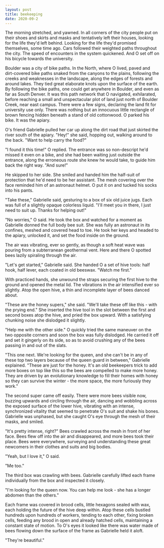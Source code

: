 ```yaml
---
layout: post
title: beekeeping
date: 2020-09-2
---
```


The morning stretched, and yawned. In all corners of the city people put on their shoes and skirts and masks and tentatively left their houses, looking for the life they'd left behind. Looking for the life they'd promised themselves, some time ago. Cars followed their weighted paths throughout the city. The speed of encounters in the system quickened. And O set off on his bicycle towards the university. 

Boulder was a city of bike paths. In the North, where O lived, paved and dirt-covered bike paths snaked from the canyons to the plains, following the creeks and weaknesses in the landscape, along the edges of forests and around lakes. They tied great elaborate knots upon the surface of the earth. By following the bike paths, one could get anywhere in Boulder, and even as far as South Denver. It was this path network that O navigated, exhilarated, before reaching a small and unspectacular plot of land just north of Boulder Creek, near east campus. There were a few signs, declaring the land fit for university use only. There was nothing but an innocuous little rectangle of brown fencing hidden beneath a stand of old cottonwood. O parked his bike. It was the apiary.

O's friend Gabrielle pulled her car up along the dirt road that just skirted the river south of the apiary. "Hey!" she said, hopping out, walking around to the back. "Want to help carry the food?"

"I found it this time!" O replied. The entrance was so non-descript he'd missed it even on a bike, and she had been waiting just outside the entrance, along the erroneous route she knew he would take, to guide him back the right way. "And sure!"

He skipped to her side. She smiled and handed him the half-suit of protection that he'd need to be her assistant. The mesh covering over the face reminded him of an astronaut helmet. O put it on and tucked his socks into his pants.

"Take these," Gabrielle said, gesturing to a box of six old juice jugs. Each was full of a slightly opaque colorless liquid. "I'll meet you in there, I just need to suit up. Thanks for helping out!"

"No worries," O said. He took the box and watched for a moment as Gabrielle donned the full body bee suit. She was fully an astronaut in its confines, meshed and covered head to toe. He took her keys and headed to the apiary, unlocked it, and set the food inside on the ground.

The air was vibrating, ever so gently, as though a soft heat wave was pouring from a subterranean geothermal vent. Here and there O spotted bees lazily spiraling through the air.

"Let's get started," Gabrielle said. She handed O a set of hive tools: half hook, half lever, each coated in old beeswax. "Watch me first."

With practiced hands, she unwound the straps securing the first hive to the ground and opened the metal lid. The vibrations in the air intensified ever so slightly. Atop the open hive, a thin and incomplete layer of bees danced about.

"These are the honey supers," she said. "We'll take these off like this - with the prying end." She inserted the hive tool in the slot between the first and second boxes atop the hive, and pried the box upward. With a satisfying chunking noise she dislodged it slightly. 

"Help me with the other side." O quickly tried the same maneuver on the two opposite corners and soon the box was fully dislodged. He carried it off and set it gingerly on its side, so as to avoid crushing any of the bees passing in and out of the slats.

"This one next. We're looking for the queen, and she can't be in any of these top two layers because of the queen guard in between," Gabrielle explained. "These are just for the honey. It's an old beekeepers trick to add more boxes on top like this so the bees are compelled to make more honey. They are driven by an evolutionary knowledge to fill their homes with honey so they can survive the winter - the more space, the more furiously they work."

The second super came off easily. There were more bees visible now, buzzing upwards and circling through the air, dancing and wobbling across the exposed surface of the lower hive, vibrating with an intense, synchronized vitality that seemed to penetrate O's suit and shake his bones. Gabrielle was unphased, but she caught O's eye through the mesh of their masks, and smiled.

"It's pretty intense, right?" Bees crawled across the mesh in front of her face. Bees flew off into the air and disappeared, and more bees took their place. Bees were everywhere, surveying and understanding these great newcomers in their clothes and suits and big bodies. 

"Yeah, but I love it," O said.

"Me too."

The third box was crawling with bees. Gabrielle carefully lifted each frame individually from the box and inspected it closely. 

"I'm looking for the queen now. You can help me look - she has a longer abdomen than the others."

Each frame was covered in brood cells, little hexagons sealed with wax, each holding the future of the hive deep within. Atop these cells bustled hundreds upon hundreds of workers, tending to each other, fixing broken cells, feeding any brood in open and already hatched cells, maintaining a constant state of motion. To O's eyes it looked like there was water made of bees flowing down the surface of the frame as Gabrielle held it aloft.

"They're beautiful."
